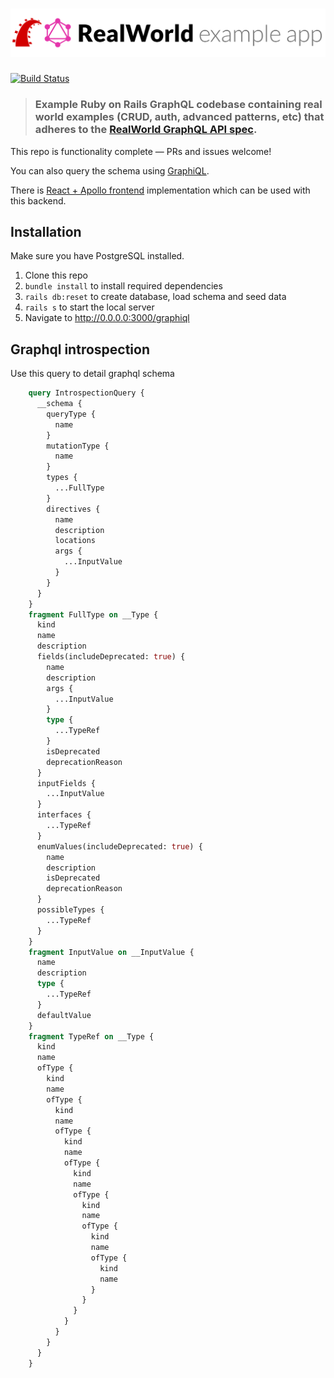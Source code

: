 # ![Ruby on Rails GraphQL Example App](logo.png)

[![Build Status](https://travis-ci.com/dostu/rails-graphql-realworld-example-app.svg?branch=master)](https://travis-ci.com/dostu/rails-graphql-realworld-example-app)

> ### Example Ruby on Rails GraphQL codebase containing real world examples (CRUD, auth, advanced patterns, etc) that adheres to the [RealWorld GraphQL API spec](https://github.com/dostu/rails-graphql-realworld-example-app/blob/master/GRAPHQL_API_SPEC.md).

This repo is functionality complete — PRs and issues welcome!

You can also query the schema using [GraphiQL](https://realworld-graphql.herokuapp.com/graphiql).

There is [React + Apollo frontend](https://github.com/dostu/react-apollo-realworld-example-app) implementation which can be used with this backend.

## Installation

Make sure you have PostgreSQL installed.

1. Clone this repo
2. `bundle install` to install required dependencies
3. `rails db:reset` to create database, load schema and seed data
4. `rails s` to start the local server
5. Navigate to http://0.0.0.0:3000/graphiql

## Graphql introspection
Use this query to detail graphql schema

```graphql
    query IntrospectionQuery {
      __schema {
        queryType {
          name
        }
        mutationType {
          name
        }
        types {
          ...FullType
        }
        directives {
          name
          description
          locations
          args {
            ...InputValue
          }
        }
      }
    }
    fragment FullType on __Type {
      kind
      name
      description
      fields(includeDeprecated: true) {
        name
        description
        args {
          ...InputValue
        }
        type {
          ...TypeRef
        }
        isDeprecated
        deprecationReason
      }
      inputFields {
        ...InputValue
      }
      interfaces {
        ...TypeRef
      }
      enumValues(includeDeprecated: true) {
        name
        description
        isDeprecated
        deprecationReason
      }
      possibleTypes {
        ...TypeRef
      }
    }
    fragment InputValue on __InputValue {
      name
      description
      type {
        ...TypeRef
      }
      defaultValue
    }
    fragment TypeRef on __Type {
      kind
      name
      ofType {
        kind
        name
        ofType {
          kind
          name
          ofType {
            kind
            name
            ofType {
              kind
              name
              ofType {
                kind
                name
                ofType {
                  kind
                  name
                  ofType {
                    kind
                    name
                  }
                }
              }
            }
          }
        }
      }
    }
```
